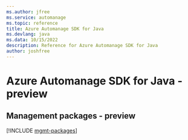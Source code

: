 ```yaml
---
ms.author: jfree
ms.service: automanage
ms.topic: reference
title: Azure Automanage SDK for Java
ms.devlang: java
ms.data: 10/15/2022
description: Reference for Azure Automanage SDK for Java
author: joshfree
---
```

# Azure Automanage SDK for Java - preview

## Management packages - preview
[!INCLUDE [mgmt-packages](automanage-mgmt-index.md)]